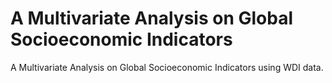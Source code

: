 # A Multivariate Analysis on Global Socioeconomic Indicators
A Multivariate Analysis on Global Socioeconomic Indicators using WDI data.
